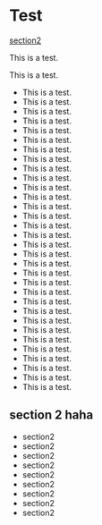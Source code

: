Test
====

[section2](#section-2-haha)

This is a test.

This is a test.

* This is a test.
* This is a test.
* This is a test.
* This is a test.
* This is a test.
* This is a test.
* This is a test.
* This is a test.
* This is a test.
* This is a test.
* This is a test.
* This is a test.
* This is a test.
* This is a test.
* This is a test.
* This is a test.
* This is a test.
* This is a test.
* This is a test.
* This is a test.
* This is a test.
* This is a test.
* This is a test.
* This is a test.
* This is a test.
* This is a test.
* This is a test.
* This is a test.
* This is a test.
* This is a test.
* This is a test.
* This is a test.

section 2 haha
--------

* section2
* section2
* section2
* section2
* section2
* section2
* section2
* section2
* section2
